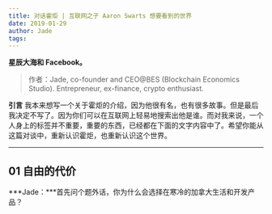 ```yaml
---
title: 对话霍炬 | 互联网之子 Aaron Swarts 想要看到的世界
date: 2019-01-29
author: Jade
tags: 
---
```


**星辰大海和 Facebook。**

<!--more-->

> 作者：Jade, co-founder and CEO@BES (Blockchain Economics Studio). Entrepreneur, ex-finance, crypto enthusiast.

**引言**  我本来想写一个关于霍炬的介绍，因为他很有名，也有很多故事。但是最后我决定不写了。因为你们可以在互联网上轻易地搜索出他是谁。而对我来说，一个人身上的标签并不重要，重要的东西，已经都在下面的文字内容中了。希望你能从这篇对谈中，重新认识霍炬，也重新认识这个世界。

- - - - - 

## 01 自由的代价 

***Jade：***首先问个题外话，你为什么会选择在寒冷的加拿大生活和开发产品？